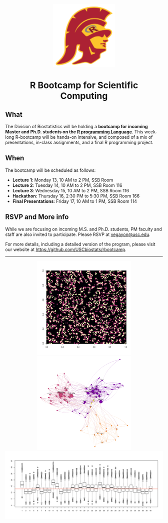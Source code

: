 <div align="center">

<img src="trojan-rlogo.svg" width="200px">

# R Bootcamp for Scientific Computing

</div>
 
## What

The Division of Biostatistics will be holding a **bootcamp for incoming Master and Ph.D. students on the <a target="_blank" href="https://wikipedia.org/wiki/R_(programming_language)">R programming Language</a>**. This week-long R-bootcamp will be hands-on intensive, and composed of a mix of presentations, in-class assignments, and a final R programming project.

## When

The bootcamp will be scheduled as follows:

* **Lecture 1**: Monday 13, 10 AM to 2 PM, SSB Room 
* **Lecture 2**: Tuesday 14, 10 AM to 2 PM, SSB Room 116
* **Lecture 3**: Wednesday 15, 10 AM to 2 PM, SSB Room 116
* **Hackathon**: Thursday 16, 2:30 PM to 5:30 PM, SSB Room 166
* **Final Presentations**: Friday 17, 10 AM to 1 PM, SSB Room 114

## RSVP and More info

While we are focusing on incoming M.S. and Ph.D. students, PM faculty and staff are also invited to participate. Please RSVP at vegayon@usc.edu. 

For more details, including a detailed version of the program, please visit our website at https://github.com/USCbiostats/rbootcamp.

----

<div align="center">
<img src="simulations/life/life2.gif" width="300px">
<img src="network.png" width="300px">

<img src="simulations/monopoly-game/monopoly.png" width="600px">
</div>
